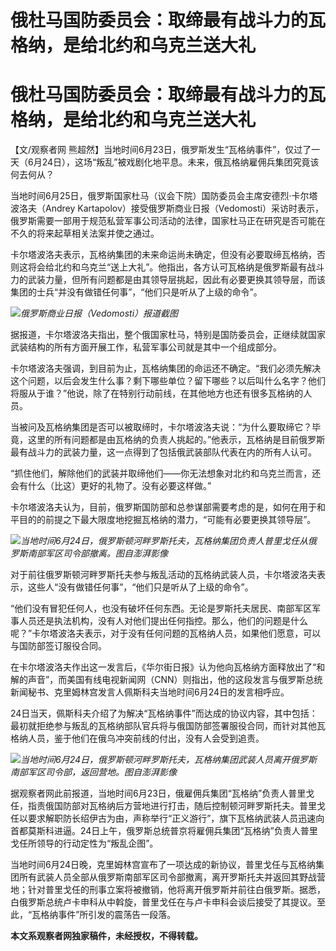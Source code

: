 # 俄杜马国防委员会：取缔最有战斗力的瓦格纳，是给北约和乌克兰送大礼

# 俄杜马国防委员会：取缔最有战斗力的瓦格纳，是给北约和乌克兰送大礼

【文/观察者网
熊超然】当地时间6月23日，俄罗斯发生“瓦格纳事件”，仅过了一天（6月24日），这场“叛乱”被戏剧化地平息。未来，俄瓦格纳雇佣兵集团究竟该何去何从？

当地时间6月25日，俄罗斯国家杜马（议会下院）国防委员会主席安德烈·卡尔塔波洛夫（Andrey
Kartapolov）接受俄罗斯商业日报（Vedomosti）采访时表示，俄罗斯需要一部用于规范私营军事公司活动的法律，国家杜马正在研究是否可能在不久的将来起草相关法案并使之通过。

卡尔塔波洛夫表示，瓦格纳集团的未来命运尚未确定，但没有必要取缔瓦格纳，否则这将会给北约和乌克兰“送上大礼”。他指出，各方认可瓦格纳是俄罗斯最有战斗力的武装力量，但所有问题都是由其领导层挑起，因此有必要更换其领导层，而该集团的士兵“并没有做错任何事”，“他们只是听从了上级的命令”。

![](https://inews.gtimg.com/newsapp_bt/0/15809370269/1000)_俄罗斯商业日报（Vedomosti）报道截图_

据报道，卡尔塔波洛夫指出，整个俄国家杜马，特别是国防委员会，正继续就国家武装结构的所有方面开展工作，私营军事公司就是其中一个组成部分。

卡尔塔波洛夫强调，到目前为止，瓦格纳集团的命运还不确定。“我们必须先解决这个问题，以后会发生什么事？剩下哪些单位？留下哪些？以后叫什么名字？他们将服从于谁？”他说，除了在特别行动前线，在其他地方也还有很多瓦格纳的人员。

当被问及瓦格纳集团是否可以被取缔时，卡尔塔波洛夫说：“为什么要取缔它？毕竟，这里的所有问题都是由瓦格纳的负责人挑起的。”他表示，瓦格纳是目前俄罗斯最有战斗力的武装力量，这一点得到了包括俄武装部队代表在内的所有人认可。

“抓住他们，解除他们的武装并取缔他们——你无法想象对北约和乌克兰而言，还会有什么（比这）更好的礼物了。没有必要这样做。”

卡尔塔波洛夫认为，目前，俄罗斯国防部和总参谋部需要考虑的是，如何在用于和平目的的前提之下最大限度地挖掘瓦格纳的潜力，“可能有必要更换其领导层”。

![](https://inews.gtimg.com/newsapp_bt/0/15809191436/1000)_当地时间6月24日，俄罗斯顿河畔罗斯托夫，瓦格纳集团负责人普里戈任从俄罗斯南部军区司令部撤离。图自澎湃影像_

对于前往俄罗斯顿河畔罗斯托夫参与叛乱活动的瓦格纳武装人员，卡尔塔波洛夫表示，这些人“没有做错任何事”，“他们只是听从了上级的命令”。

“他们没有冒犯任何人，也没有破坏任何东西。无论是罗斯托夫居民、南部军区军事人员还是执法机构，没有人对他们提出任何指控。那么，他们的问题是什么呢？”卡尔塔波洛夫表示，对于没有任何问题的瓦格纳人员，如果他们愿意，可以与国防部签订服役合同。

在卡尔塔波洛夫作出这一发言后，《华尔街日报》认为他向瓦格纳方面释放出了“和解的声音”，而美国有线电视新闻网（CNN）则指出，他的这段发言与俄罗斯总统新闻秘书、克里姆林宫发言人佩斯科夫当地时间6月24日的发言相呼应。

24日当天，佩斯科夫介绍了为解决“瓦格纳事件”而达成的协议内容，其中包括：最初就拒绝参与叛乱的瓦格纳部队官兵将与俄国防部签署服役合同，而针对其他瓦格纳人员，鉴于他们在俄乌冲突前线的付出，没有人会受到追责。

![](https://inews.gtimg.com/newsapp_bt/0/15809220502/1000)_当地时间6月24日，俄罗斯顿河畔罗斯托夫，瓦格纳集团武装人员离开俄罗斯南部军区司令部，返回营地。图自澎湃影像_

据观察者网此前报道，当地时间6月23日，俄雇佣兵集团“瓦格纳”负责人普里戈任，指责俄国防部对瓦格纳后方营地进行打击，随后控制顿河畔罗斯托夫。普里戈任以要求解职防长绍伊古为由，声称举行“正义游行”，旗下瓦格纳武装人员迅速向首都莫斯科进逼。24日上午，俄罗斯总统普京将雇佣兵集团“瓦格纳”负责人普里戈任所领导的行动定性为“叛乱企图”。

当地时间6月24日晚，克里姆林宫宣布了一项达成的新协议，普里戈任与瓦格纳集团所有武装人员全部从俄罗斯南部军区司令部撤离，离开罗斯托夫并返回其野战营地；针对普里戈任的刑事立案将被撤销，他将离开俄罗斯并前往白俄罗斯。据悉，白俄罗斯总统卢卡申科从中斡旋，普里戈任在与卢卡申科会谈后接受了其提议。至此，“瓦格纳事件”所引发的震荡告一段落。

**本文系观察者网独家稿件，未经授权，不得转载。**

